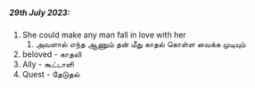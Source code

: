 ##### 29th July 2023:

1. She could make any man fall in love with her
	1. அவளால் எந்த ஆணும் தன் மீது காதல் கொள்ள வைக்க முடியும்
2. beloved - காதலி
3. Ally - கூட்டாளி
4. Quest - தேடுதல்